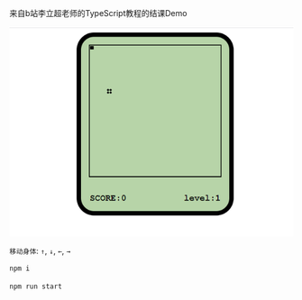 来自b站李立超老师的TypeScript教程的结课Demo

![image-20231129102630408](README.assets/image-20231129102630408.png)

`移动身体`:  `↑`,	`↓`,	`←`,	`→`

```
npm i

npm run start
```


